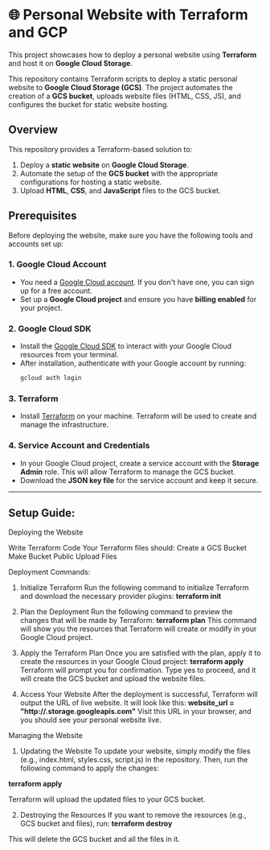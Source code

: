 # 🌐 Personal Website with Terraform and GCP

This project showcases how to deploy a personal website using **Terraform** and host it on **Google Cloud Storage**.

This repository contains Terraform scripts to deploy a static personal website to **Google Cloud Storage (GCS)**. The project automates the creation of a **GCS bucket**, uploads website files (HTML, CSS, JS), and configures the bucket for static website hosting.

## Overview

This repository provides a Terraform-based solution to:

1. Deploy a **static website** on **Google Cloud Storage**.
2. Automate the setup of the **GCS bucket** with the appropriate configurations for hosting a static website.
3. Upload **HTML**, **CSS**, and **JavaScript** files to the GCS bucket.

## Prerequisites

Before deploying the website, make sure you have the following tools and accounts set up:

### 1. Google Cloud Account
   - You need a [Google Cloud account](https://cloud.google.com/free). If you don't have one, you can sign up for a free account.
   - Set up a **Google Cloud project** and ensure you have **billing enabled** for your project.

### 2. Google Cloud SDK
   - Install the [Google Cloud SDK](https://cloud.google.com/sdk) to interact with your Google Cloud resources from your terminal.
   - After installation, authenticate with your Google account by running:
     ```bash
     gcloud auth login
     ```

### 3. Terraform
   - Install [Terraform](https://www.terraform.io/downloads.html) on your machine. Terraform will be used to create and manage the infrastructure.

### 4. Service Account and Credentials
   - In your Google Cloud project, create a service account with the **Storage Admin** role. This will allow Terraform to manage the GCS bucket.
   - Download the **JSON key file** for the service account and keep it secure.

---

## Setup Guide:

Deploying the Website

Write Terraform Code
Your Terraform files should:
Create a GCS Bucket
Make Bucket Public
Upload Files

Deployment Commands:
1. Initialize Terraform
Run the following command to initialize Terraform and download the necessary provider plugins:
**terraform init**
2. Plan the Deployment
Run the following command to preview the changes that will be made by Terraform:
**terraform plan**
This command will show you the resources that Terraform will create or modify in your Google Cloud project.

3. Apply the Terraform Plan
Once you are satisfied with the plan, apply it to create the resources in your Google Cloud project:
**terraform apply**
Terraform will prompt you for confirmation. Type yes to proceed, and it will create the GCS bucket and upload the website files.

4. Access Your Website
After the deployment is successful, Terraform will output the URL of live website. It will look like this:
**website_url = "http://<YOUR-BUCKET-NAME>.storage.googleapis.com"**
Visit this URL in your browser, and you should see your personal website live.

Managing the Website
1. Updating the Website
To update your website, simply modify the files (e.g., index.html, styles.css, script.js) in the repository. Then, run the following command to apply the changes:

**terraform apply**

Terraform will upload the updated files to your GCS bucket.

2. Destroying the Resources
If you want to remove the resources (e.g., GCS bucket and files), run:
**terraform destroy**

This will delete the GCS bucket and all the files in it.
